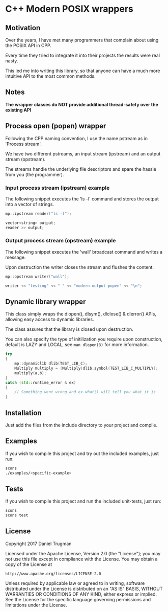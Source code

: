 # C++ Modern POSIX wrappers

## Motivation

Over the years, I have met many programmers that complain about using the POSIX API in CPP.

Every time they tried to integrate it into their projects the results were real nasty.

This led me into writing this library, so that anyone can have a much more intuitive API to the most common methods.

## Notes

**The wrapper classes do NOT provide additional thread-safety over the existing API**

## Process open (popen) wrapper

Following the CPP naming convention, I use the name pstream as in 'Process stream'.

We have two different pstreams, an input stream (ipstream) and an output stream (opstream).

The streams handle the underlying file descriptors and spare the hassle from you (the programmer).

### Input process stream (ipstream) example

The following snippet executes the 'ls -l' command and stores the output into a vector of strings.

```cpp
mp::ipstream reader("ls -l");

vector<string> output;
reader >> output;
```

### Output process stream (opstream) example

The following snippet executes the 'wall' broadcast command and writes a message.

Upon destruction the writer closes the stream and flushes the content.

```cpp
mp::opstream writer("wall");

writer << "testing" << " " << "modern output popen" << "\n";
```

## Dynamic library wrapper

This class simply wraps the dlopen(), dlsym(), dlclose() & dlerror() APIs, allowing easy access to dynamic libraries.

The class assures that the library is closed upon destruction.

You can also specify the type of initilization you require upon construction, default is LAZY and LOCAL, see `man dlopen(3)` for more information.

```cpp
try
{
    mp::dynamiclib dlib(TEST_LIB_C);
    Multiply multiply = (Multiply)dlib.symbol(TEST_LIB_C_MULTIPLY);
    multiply(a,b);
}
catch (std::runtime_error & ex)
{
    // Something went wrong and ex.what() will tell you what it is
}
```

## Installation

Just add the files from the include directory to your project and compile.

## Examples

If you wish to compile this project and try out the included examples, just run:

```bash
scons
./examples/<specific-example>
```

## Tests

If you wish to compile this project and run the included unit-tests, just run:

```bash
scons
scons test
```

## License

Copyright 2017 Daniel Trugman

Licensed under the Apache License, Version 2.0 (the "License");
you may not use this file except in compliance with the License.
You may obtain a copy of the License at

    http://www.apache.org/licenses/LICENSE-2.0

Unless required by applicable law or agreed to in writing, software
distributed under the License is distributed on an "AS IS" BASIS,
WITHOUT WARRANTIES OR CONDITIONS OF ANY KIND, either express or implied.
See the License for the specific language governing permissions and
limitations under the License.
